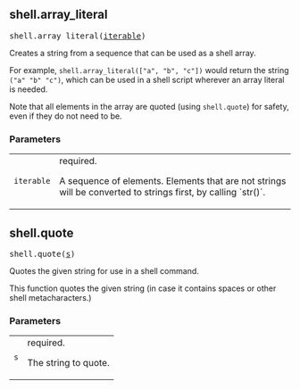 ## shell.array_literal

<pre>
shell.array_literal(<a href="#shell.array_literal-iterable">iterable</a>)
</pre>

Creates a string from a sequence that can be used as a shell array.

For example, `shell.array_literal(["a", "b", "c"])` would return the string
`("a" "b" "c")`, which can be used in a shell script wherever an array
literal is needed.

Note that all elements in the array are quoted (using `shell.quote`) for
safety, even if they do not need to be.


### Parameters

<table class="params-table">
  <colgroup>
    <col class="col-param" />
    <col class="col-description" />
  </colgroup>
  <tbody>
    <tr id="shell.array_literal-iterable">
      <td><code>iterable</code></td>
      <td>
        required.
        <p>
          A sequence of elements. Elements that are not strings will be
    converted to strings first, by calling `str()`.
        </p>
      </td>
    </tr>
  </tbody>
</table>


## shell.quote

<pre>
shell.quote(<a href="#shell.quote-s">s</a>)
</pre>

Quotes the given string for use in a shell command.

This function quotes the given string (in case it contains spaces or other
shell metacharacters.)


### Parameters

<table class="params-table">
  <colgroup>
    <col class="col-param" />
    <col class="col-description" />
  </colgroup>
  <tbody>
    <tr id="shell.quote-s">
      <td><code>s</code></td>
      <td>
        required.
        <p>
          The string to quote.
        </p>
      </td>
    </tr>
  </tbody>
</table>


